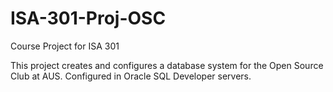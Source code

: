 # ISA-301-Proj-OSC
Course Project for ISA 301

This project creates and configures a database system for the Open Source Club at AUS. Configured in Oracle SQL Developer servers.

